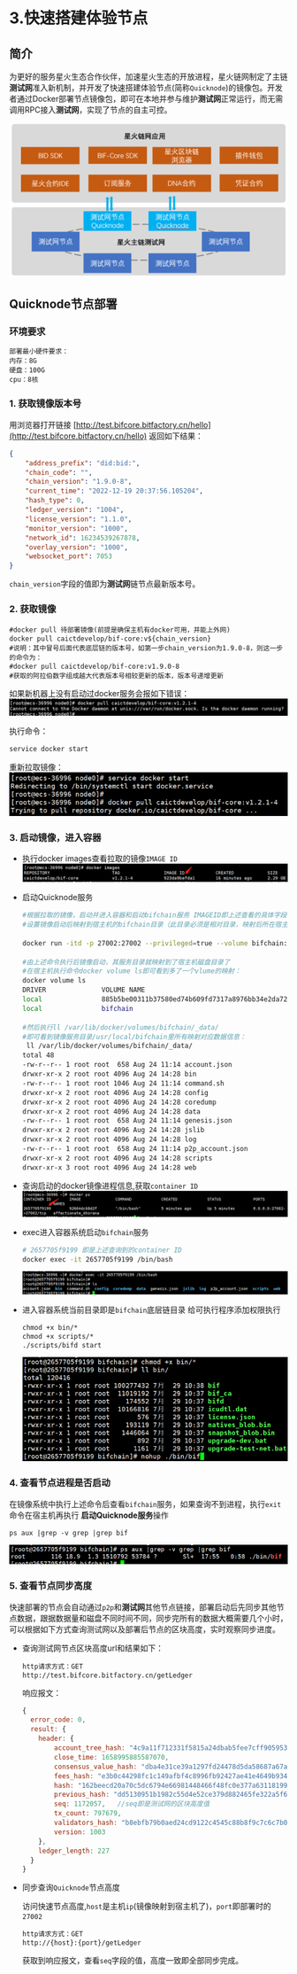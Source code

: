 # 3.快速搭建体验节点

## 简介

为更好的服务星火生态合作伙伴，加速星火生态的开放进程，星火链网制定了主链**测试网**准入新机制，并开发了快速搭建体验节点(简称`Quicknode`)的镜像包。开发者通过Docker部署节点镜像包，即可在本地并参与维护**测试网**正常运行，而无需调用RPC接入**测试网**，实现了节点的自主可控。

<p style="text-align: center;"><img alt="image-20221219205857431" src="../_static/images/image-20221219205857431.png"></p>

##  Quicknode节点部署

### 环境要求

```sh
部署最小硬件要求：
内存：8G
硬盘：100G
cpu：8核
```

### 1. 获取镜像版本号

用浏览器打开链接 [http://test.bifcore.bitfactory.cn/hello](http://test.bifcore.bitfactory.cn/hello)
返回如下结果：

```json
{
	"address_prefix": "did:bid:",
	"chain_code": "",
	"chain_version": "1.9.0-8",
	"current_time": "2022-12-19 20:37:56.105204",
	"hash_type": 0,
	"ledger_version": "1004",
	"license_version": "1.1.0",
	"monitor_version": "1000",
	"network_id": 16234539267878,
	"overlay_version": "1000",
	"websocket_port": 7053
}
```

`chain_version`字段的值即为**测试网**链节点最新版本号。

### 2. 获取镜像

```shell
#docker pull 待部署镜像(前提是确保主机有docker可用，并能上外网)
docker pull caictdevelop/bif-core:v${chain_version}
#说明：其中冒号后面代表底层链的版本号，如第一步chain_version为1.9.0-8，则这一步的命令为：
#docker pull caictdevelop/bif-core:v1.9.0-8
#获取的阿拉伯数字组成越大代表版本号相较更新的版本，版本号递增更新
```

如果新机器上没有启动过docker服务会报如下错误：
<img src="../_static/images/2022-08-01-11-15-04.png" alt="2022-08-01-11-15-04.png"  />

执行命令：
```sh
service docker start
```

重新拉取镜像：
  <img src="../_static/images/2022-08-01-11-16-45.png" alt="2022-08-01-11-16-45.png"  />

### 3. 启动镜像，进入容器

- 执行docker images查看拉取的镜像`IMAGE ID`
  <img src="../_static/images/2022-08-01-11-17-49.png"/>

- 启动Quicknode服务

  ```sh
  #根据拉取的镜像，启动并进入容器和启动bifchain服务 IMAGEID即上述查看的具体字段值
  #设置镜像启动后映射到宿主机的bifchain目录（此目录必须是相对目录，映射后所在宿主机路径为/var/lib/docker/volumes/bifchain/）
  
  docker run -itd -p 27002:27002 --privileged=true --volume bifchain:/usr/local/bifchain IMAGEID /bin/bash
  
  #由上述命令执行后镜像启动，其服务目录就映射到了宿主机磁盘目录了
  #在宿主机执行命令docker volume ls即可看到多了一个vlume的映射：
  docker volume ls
  DRIVER              VOLUME NAME
  local               885b5be00311b37580ed74b609fd7317a8976bb34e2da728e532b0bd8859bf7d
  local               bifchain
  
  #然后执行ll /var/lib/docker/volumes/bifchain/_data/
  #即可看到镜像服务目录/usr/local/bifchain里所有映射对应数据信息：
   ll /var/lib/docker/volumes/bifchain/_data/
  total 48
  -rw-r--r-- 1 root root  658 Aug 24 11:14 account.json
  drwxr-xr-x 2 root root 4096 Aug 24 14:28 bin
  -rw-r--r-- 1 root root 1046 Aug 24 11:14 command.sh
  drwxr-xr-x 2 root root 4096 Aug 24 14:28 config
  drwxr-xr-x 2 root root 4096 Aug 24 14:28 coredump
  drwxr-xr-x 2 root root 4096 Aug 24 14:28 data
  -rw-r--r-- 1 root root  658 Aug 24 11:14 genesis.json
  drwxr-xr-x 2 root root 4096 Aug 24 14:28 jslib
  drwxr-xr-x 2 root root 4096 Aug 24 14:28 log
  -rw-r--r-- 1 root root  658 Aug 24 11:14 p2p_account.json
  drwxr-xr-x 2 root root 4096 Aug 24 14:28 scripts
  drwxr-xr-x 3 root root 4096 Aug 24 14:28 web
  
  ```

- 查询启动的docker镜像进程信息,获取`container ID`
  <img src="../_static/images/2022-07-29-17-42-39.png"/>

- exec进入容器系统启动`bifchain`服务

  ```sh
  # 2657705f9199 即是上述查询到的container ID
  docker exec -it 2657705f9199 /bin/bash
  ```
  <img src="../_static/images/2022-07-29-17-43-41.png"/>

- 进入容器系统当前目录即是`bifchain`底层链目录 给可执行程序添加权限执行

  ```shell
  chmod +x bin/*
  chmod +x scripts/*
  ./scripts/bifd start
  ```
  <img src="../_static/images/2022-07-29-17-48-27.png"/>

### 4. 查看节点进程是否启动

在镜像系统中执行上述命令后查看`bifchain`服务，如果查询不到进程，执行`exit`命令在宿主机再执行 **启动Quicknode服务**操作

```shell
ps aux |grep -v grep |grep bif
```

<img src="../_static/images/2022-07-29-18-00-41.png"/>

### 5. 查看节点同步高度

快速部署的节点会自动通过`p2p`和**测试网**其他节点链接，部署启动后先同步其他节点数据，跟据数据量和磁盘不同时间不同，同步完所有的数据大概需要几个小时，可以根据如下方式查询测试网以及部署后节点的区块高度，实时观察同步进度。

- 查询测试网节点区块高度url和结果如下：

  ```http
  http请求方式：GET
  http://test.bifcore.bitfactory.cn/getLedger
  ```

  响应报文：

  ```javascript
  {
    error_code: 0,
    result: {
      header: {
          account_tree_hash: "4c9a11f712331f5815a24dbab5fee7cff905953dee71e48549ddac00d3648372",
          close_time: 1658995885587070,
          consensus_value_hash: "dba4e31ce39a1297fd24478d5da58687a67a56275da01aa95cf6535f57d3e9a7",
          fees_hash: "e3b0c44298fc1c149afbf4c8996fb92427ae41e4649b934ca495991b7852b855",
          hash: "162beecd20a70c5dc6794e66981448466f48fc0e377a63118199cd39b52bc293",
          previous_hash: "dd5130951b1982c55d4e52ce379d882465fe322a5f6881b91016f2272acd3d06",
          seq: 1172057,   //seq即是测试网的区块高度值
          tx_count: 797679,
          validators_hash: "b8ebfb79b0aed24cd9122c4545c88b8f9c7c6c7b01d1f0f55f2d3c036064eefd",
          version: 1003
      },
      ledger_length: 227
    }
  }
  ```

- 同步查询`Quicknode`节点高度

  访问快速节点高度,`host`是主机`ip`(镜像映射到宿主机了)，`port`即部署时的`27002`

  ```http
  http请求方式：GET
  http://{host}:{port}/getLedger
  ```

  获取到响应报文，查看`seq`字段的值，高度一致即全部同步完成。
